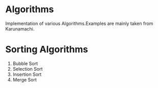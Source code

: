 # Algorithms
Implementation of various Algorithms.Examples are mainly taken from Karunamachi.

Sorting Algorithms
=====================================
1. Bubble Sort
2. Selection Sort
3. Insertion Sort
4. Merge Sort